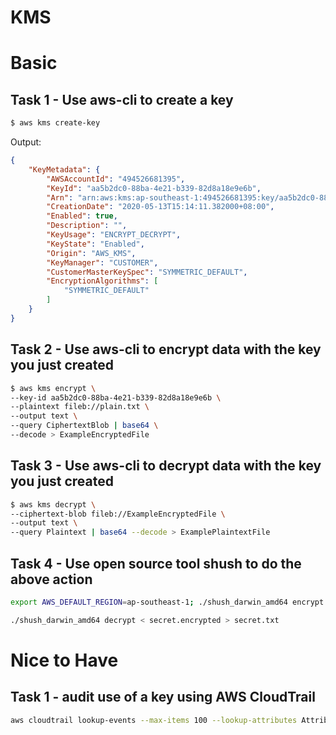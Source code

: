 # KMS

# Basic

## Task 1 - Use aws-cli to create a key

```bash
$ aws kms create-key
```

Output:

```json
{
    "KeyMetadata": {
        "AWSAccountId": "494526681395",
        "KeyId": "aa5b2dc0-88ba-4e21-b339-82d8a18e9e6b",
        "Arn": "arn:aws:kms:ap-southeast-1:494526681395:key/aa5b2dc0-88ba-4e21-b339-82d8a18e9e6b",
        "CreationDate": "2020-05-13T15:14:11.382000+08:00",
        "Enabled": true,
        "Description": "",
        "KeyUsage": "ENCRYPT_DECRYPT",
        "KeyState": "Enabled",
        "Origin": "AWS_KMS",
        "KeyManager": "CUSTOMER",
        "CustomerMasterKeySpec": "SYMMETRIC_DEFAULT",
        "EncryptionAlgorithms": [
            "SYMMETRIC_DEFAULT"
        ]
    }
}
```

## Task 2 - Use aws-cli to encrypt data with the key you just created

```bash
$ aws kms encrypt \
--key-id aa5b2dc0-88ba-4e21-b339-82d8a18e9e6b \
--plaintext fileb://plain.txt \
--output text \
--query CiphertextBlob | base64 \
--decode > ExampleEncryptedFile
```

## Task 3 - Use aws-cli to decrypt data with the key you just created

```bash
$ aws kms decrypt \
--ciphertext-blob fileb://ExampleEncryptedFile \
--output text \
--query Plaintext | base64 --decode > ExamplePlaintextFile
```

## Task 4 - Use open source tool shush to do the above action

```bash
export AWS_DEFAULT_REGION=ap-southeast-1; ./shush_darwin_amd64 encrypt hzhuang-key 'Hello, world' > secret.encrypted
```

```bash
./shush_darwin_amd64 decrypt < secret.encrypted > secret.txt
```

# Nice to Have

## Task 1 - audit use of a key using AWS CloudTrail

```bash
aws cloudtrail lookup-events --max-items 100 --lookup-attributes AttributeKey=EventSource,AttributeValue=kms.amazonaws.com > kms.json
```

